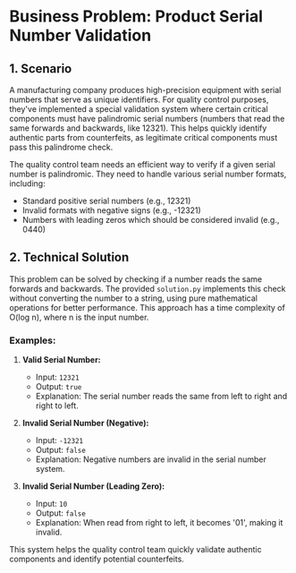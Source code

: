 # Business Problem: Product Serial Number Validation

## 1. Scenario
A manufacturing company produces high-precision equipment with serial numbers that serve as unique identifiers. For quality control purposes, they've implemented a special validation system where certain critical components must have palindromic serial numbers (numbers that read the same forwards and backwards, like 12321). This helps quickly identify authentic parts from counterfeits, as legitimate critical components must pass this palindrome check.

The quality control team needs an efficient way to verify if a given serial number is palindromic. They need to handle various serial number formats, including:
- Standard positive serial numbers (e.g., 12321)
- Invalid formats with negative signs (e.g., -12321)
- Numbers with leading zeros which should be considered invalid (e.g., 0440)

## 2. Technical Solution
This problem can be solved by checking if a number reads the same forwards and backwards. The provided `solution.py` implements this check without converting the number to a string, using pure mathematical operations for better performance. This approach has a time complexity of O(log n), where n is the input number.

### Examples:
1. **Valid Serial Number:**
   * Input: `12321`
   * Output: `true`
   * Explanation: The serial number reads the same from left to right and right to left.

2. **Invalid Serial Number (Negative):**
   * Input: `-12321`
   * Output: `false`
   * Explanation: Negative numbers are invalid in the serial number system.

3. **Invalid Serial Number (Leading Zero):**
   * Input: `10`
   * Output: `false`
   * Explanation: When read from right to left, it becomes '01', making it invalid.

This system helps the quality control team quickly validate authentic components and identify potential counterfeits.
